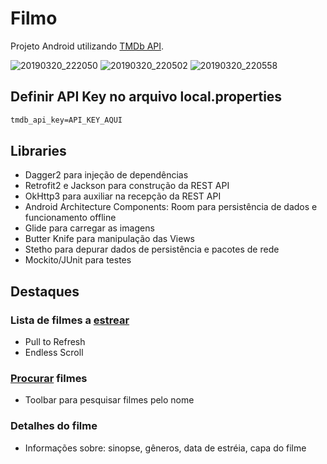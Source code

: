 # Filmo

Projeto Android utilizando [TMDb API](https://www.themoviedb.org/documentation/api).

![20190320_222050](https://user-images.githubusercontent.com/39193436/54728799-b825ba00-4b5e-11e9-8783-5fb4362d9b74.gif)
![20190320_220502](https://user-images.githubusercontent.com/39193436/54728545-3d0fd400-4b5d-11e9-9eec-bd68047252e2.gif)
![20190320_220558](https://user-images.githubusercontent.com/39193436/54728588-895b1400-4b5d-11e9-900b-1569329638b3.gif)

## Definir API Key no arquivo local.properties
```xml
tmdb_api_key=API_KEY_AQUI
```
## Libraries
- Dagger2 para injeção de dependências
- Retrofit2 e Jackson para construção da REST API
- OkHttp3 para auxiliar na recepção da REST API
- Android Architecture Components: Room para persistência de dados e funcionamento offline
- Glide para carregar as imagens
- Butter Knife para manipulação das Views
- Stetho para depurar dados de persistência e pacotes de rede
- Mockito/JUnit para testes

## Destaques

### Lista de filmes a [estrear](https://developers.themoviedb.org/3/movies/get-upcoming)
- Pull to Refresh
- Endless Scroll

### [Procurar](https://developers.themoviedb.org/3/search/search-movies) filmes
- Toolbar para pesquisar filmes pelo nome

### Detalhes do filme
- Informações sobre: sinopse, gêneros, data de estréia, capa do filme
